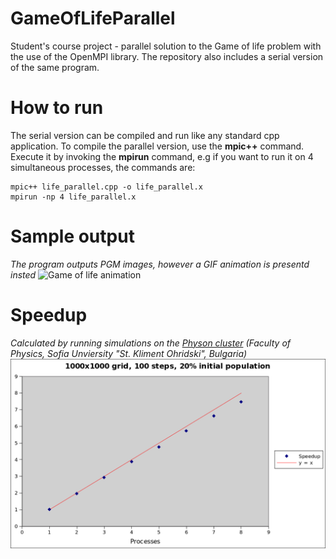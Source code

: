 GameOfLifeParallel
==================

Student's course project - parallel solution to the Game of life problem with the use of the OpenMPI library. The repository also includes a serial version of the same program.

# How to run

The serial version can be compiled and run like any standard cpp application. To compile the parallel version, use the **mpic++** command. Execute it by invoking the **mpirun** command, e.g if you want to run it on 4 simultaneous processes, the commands are:
```
mpic++ life_parallel.cpp -o life_parallel.x
mpirun -np 4 life_parallel.x
```

# Sample output

_The program outputs PGM images, however a GIF animation is presentd insted_
![Game of life animation](res/game_of_life.gif "Game of life animation")

# Speedup

_Calculated by running simulations on the [Physon cluster](http://physon.phys.uni-sofia.bg/) (Faculty of Physics, Sofia Unviersity "St. Kliment Ohridski", Bulgaria)_
![Speedup](res/speedup.png "Speedup")
